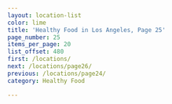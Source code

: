 ```yaml
---
layout: location-list
color: lime
title: 'Healthy Food in Los Angeles, Page 25'
page_number: 25
items_per_page: 20
list_offset: 480
first: /locations/
next: /locations/page26/
previous: /locations/page24/
category: Healthy Food

---
```

